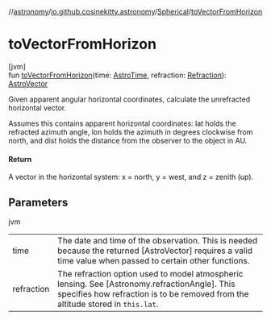 //[astronomy](../../../index.md)/[io.github.cosinekitty.astronomy](../index.md)/[Spherical](index.md)/[toVectorFromHorizon](to-vector-from-horizon.md)

# toVectorFromHorizon

[jvm]\
fun [toVectorFromHorizon](to-vector-from-horizon.md)(time: [AstroTime](../-astro-time/index.md), refraction: [Refraction](../-refraction/index.md)): [AstroVector](../-astro-vector/index.md)

Given apparent angular horizontal coordinates, calculate the unrefracted horizontal vector.

Assumes this contains apparent horizontal coordinates: lat holds the refracted azimuth angle, lon holds the azimuth in degrees clockwise from north, and dist holds the distance from the observer to the object in AU.

#### Return

A vector in the horizontal system: x = north, y = west, and z = zenith (up).

## Parameters

jvm

| | |
|---|---|
| time | The date and time of the observation. This is needed because the returned     [AstroVector] requires a valid time value when passed to certain other functions. |
| refraction | The refraction option used to model atmospheric lensing. See [Astronomy.refractionAngle].     This specifies how refraction is to be removed from the altitude stored in `this.lat`. |

